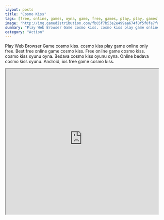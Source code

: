 ```yaml
---
layout: posts
title: "Cosmo Kiss"
tags: [free, online, games, oyna, game, free, games, play, play, games]
image: "http://img.gamedistribution.com/fb05f7b53e2e499aa674f8f5f0fe7fad.jpg"
summary: "Play Web Browser Game cosmo kiss. cosmo kiss play game online only free. Best free online game cosmo kiss. Free online game cosmo kiss. cosmo kiss oyunu oyna. Bedava cosmo kiss oyunu oyna. Online bedava cosmo kiss oyunu. Android, ios free game cosmo kiss."
category: "Action"
---
```


Play Web Browser Game cosmo kiss. cosmo kiss play game online only free. Best free online game cosmo kiss. Free online game cosmo kiss. cosmo kiss oyunu oyna. Bedava cosmo kiss oyunu oyna. Online bedava cosmo kiss oyunu. Android, ios free game cosmo kiss.

<iframe width="100%" height="480px;" src="http://flash.gamedistribution.com?game=fb05f7b53e2e499aa674f8f5f0fe7fad"></iframe>